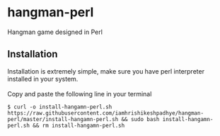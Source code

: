 # hangman-perl
Hangman game designed in Perl

## Installation
Installation is extremely simple, make sure you have perl interpreter installed in your system.<br>
<br>
Copy and paste the following line in your terminal
```
$ curl -o install-hangamn-perl.sh https://raw.githubusercontent.com/iamhrishikeshpadhye/hangman-perl/master/install-hangamn-perl.sh && sudo bash install-hangamn-perl.sh && rm install-hangamn-perl.sh
```
